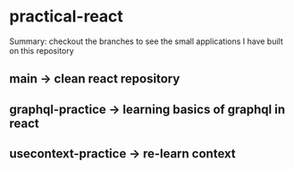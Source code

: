 # practical-react

Summary: checkout the branches to see the small applications I have built on this repository

## main -> clean react repository

## graphql-practice -> learning basics of graphql in react

## usecontext-practice -> re-learn context
